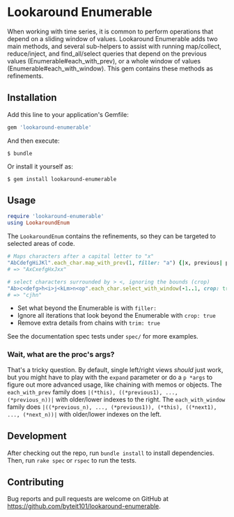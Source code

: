 # Lookaround Enumerable

When working with time series, it is common to perform operations that depend on a sliding window of values. Lookaround Enumerable adds two main methods, and several sub-helpers to assist with running map/collect, reduce/inject, and find_all/select queries that depend on the previous values (Enumerable#each_with_prev), or a whole window of values (Enumerable#each_with_window). This gem contains these methods as refinements. 

## Installation

Add this line to your application's Gemfile:

```ruby
gem 'lookaround-enumerable'
```

And then execute:

    $ bundle

Or install it yourself as:

    $ gem install lookaround-enumerable

## Usage

```ruby
require 'lookaround-enumerable'
using LookaroundEnum
```

The `LookaroundEnum` contains the refinements, so they can be targeted to selected areas of code.

```ruby
# Maps characters after a capital letter to "x"
"AbCdefgHiJKl".each_char.map_with_prev(1, filler: "a") {|x, previous| previous.upcase == previous ? "x" : x}.join
# => "AxCxefgHxJxx"

# select characters surrounded by > <, ignoring the bounds (crop)
"Ab>c<defg>h<i>j<kLm>n<op".each_char.select_with_window(-1..1, crop: true) { |left, item, right| left + right == "><" }.join
# => "cjhn"
```

 * Set what beyond the Enumerable is with `filler:`
 * Ignore all iterations that look beyond the Enumerable with `crop: true`
 * Remove extra details from chains with `trim: true`

See the documentation spec tests under `spec/` for more examples.


### Wait, what are the proc's args?

That's a tricky question. By default, single left/right views _should_ just work, but you might have to play with the `expand` parameter or do a `p *args` to figure out more advanced usage, like chaining with memos or objects. The `each_with_prev` family does `|(*this), ((*previous1), ..., (*previous_n))|` with older/lower indexes to the right. The `each_with_window` family does `|((*previous_n), ..., (*previous1)), (*this), ((*next1), ..., (*next_n))|` with older/lower indexes on the left. 

## Development

After checking out the repo, run `bundle install` to install dependencies. Then, run `rake spec` or `rspec` to run the tests. 

## Contributing

Bug reports and pull requests are welcome on GitHub at https://github.com/byteit101/lookaround-enumerable.

